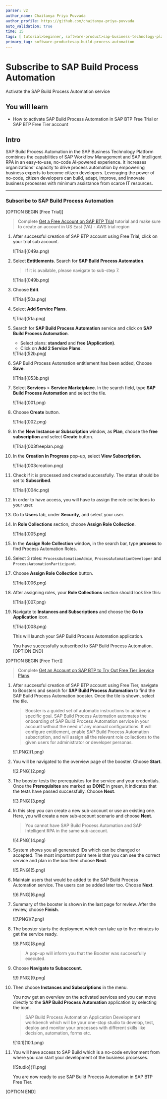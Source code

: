 ```yaml
---
parser: v2
author_name: Chaitanya Priya Puvvada
author_profile: https://github.com/chaitanya-priya-puvvada
auto_validation: true
time: 15
tags: [ tutorial>beginner, software-product>sap-business-technology-platform, tutorial>free-tier ]
primary_tag: software-product>sap-build-process-automation
---
```


# Subscribe to SAP Build Process Automation
<!-- description --> Activate the SAP Build Process Automation service 
 

## You will learn
  - How to activate SAP Build Process Automation in SAP BTP Free Trial or SAP BTP Free Tier account

## Intro
SAP Build Process Automation in the SAP Business Technology Platform combines the capabilities of SAP Workflow Management and SAP Intelligent RPA in an easy-to-use, no-code AI-powered experience. It increases organizations' capacity to drive process automation by empowering business experts to become citizen developers. Leveraging the power of no-code, citizen developers can build, adapt, improve, and innovate business processes with minimum assistance from scarce IT resources.

---

### Subscribe to SAP Build Process Automation 



[OPTION BEGIN [Free Trial]]

> Complete [Get a Free Account on SAP BTP Trial](hcp-create-trial-account) tutorial and make sure to create an account in US East (VA) - AWS trial region

1. After successful creation of SAP BTP account using Free Trial, click on your trial sub account. 
   
    <!-- border -->![Trial](049a.png)

2. Select **Entitlements**. Search for **SAP Build Process Automation**. 
   
    > If it is available, please navigate to sub-step 7.

    <!-- border -->![Trial](049b.png)

3. Choose **Edit**.

    <!-- border -->![Trial](50a.png)

4. Select **Add Service Plans**.

    <!-- border -->![Trial](51a.png)

5. Search for **SAP Build Process Automation** service and click on **SAP Build Process Automation**.
    - Select plans: **standard** and **free (Application)**.
    - Click on **Add 2 Service Plans**.   

    <!-- border -->![Trial](52b.png)

6. SAP Build Process Automation entitlement has been added, Choose  **Save**.

    <!-- border -->![Trial](053b.png)

7. Select **Services** > **Service Marketplace**. In the search field, type **SAP Build Process Automation** and select the tile.

    <!-- border -->![Trial](001.png)

8. Choose **Create** button.

    <!-- border -->![Trial](002.png)

9.  In the **New Instance or Subscription** window, as **Plan**, choose the **free subscription** and select **Create** button.

    <!-- border -->![Trial](003freeplan.png)

10. In the **Creation in Progress** pop-up, select **View Subscription**.

    <!-- border -->![Trial](003creation.png)

11. Check if it is processed and created successfully. The status should be set to **Subscribed**.

    <!-- border -->![Trial](004c.png)

12.  In order to have access, you will have to assign the role collections to your user. 
   
13. Go to **Users** tab, under **Security**, and select your user.

14. In **Role Collections** section, choose **Assign Role Collection**.

    <!-- border -->![Trial](005.png)

15. In the **Assign Role Collection** window, in the search bar, type **process** to find Process Automation Roles.

16. Select 3 roles: `ProcessAutomationAdmin`, `ProcessAutomationDeveloper` and `ProcessAutomationParticipant`.

17. Choose **Assign Role Collection** button.

     <!-- border -->![Trial](006.png)   

18. After assigning roles, your **Role Collections** section should look like this:

    <!-- border -->![Trial](007.png)

19. Navigate to **Instances and Subscriptions** and choose the **Go to Application** icon.

    <!-- border -->![Trial](008.png)

    This will launch your SAP Build Process Automation application.

    You have successfully subscribed to SAP Build Process Automation.
[OPTION END]


[OPTION BEGIN [Free Tier]]

> Complete [Get an Account on SAP BTP to Try Out Free Tier Service Plans](btp-free-tier-account). 
  

1. After successful creation of SAP BTP account using Free Tier, navigate to Boosters and search for **SAP Build Process Automation** to find the SAP Build Process Automation booster. Once the tile is shown, select the tile.

    > Booster is a guided set of automatic instructions to achieve a specific goal. SAP Build Process Automation automates the onboarding of SAP Build Process Automation service in your account without the need of any manual configurations. It will configure entitlement, enable SAP Build Process Automation subscription, and will assign all the relevant role collections to the given users for administrator or developer personas.

    <!-- border -->![1.PNG](1.png)

2. You will be navigated to the overview page of the booster. Choose **Start**.

    <!-- border -->![2.PNG](2.png)

3.  The booster tests the prerequisites for the service and your credentials. Once the **Prerequisites** are marked as **DONE** in green, it indicates that the tests have passed successfully. Choose **Next**.

    <!-- border -->![3.PNG](3.png)

4. In this step you can create a new sub-account or use an existing one. Here, you will create a new sub-account scenario and choose **Next**.

    > You cannot have SAP Build Process Automation and SAP Intelligent RPA in the same sub-account.

    <!-- border -->![4.PNG](4.png)

5. System shows you all generated IDs which can be changed or accepted. The most important point here is that you can see the correct service and plan in the box then choose **Next**.

    <!-- border -->![5.PNG](5.png)

6. Maintain users that would be added to the SAP Build Process Automation service. The users can be added later too. Choose **Next**.

    <!-- border -->![6.PNG](6.png)

7. Summary of the booster is shown in the last page for review. After the review, choose **Finish**.

    <!-- border -->![7.PNG](7.png)  

8. The booster starts the deployment which can take up to five minutes to get the service ready.


    <!-- border -->![8.PNG](8.png)

    >A pop-up will inform you that the Booster was successfully executed.

9. Choose **Navigate to Subaccount**.

    <!-- border -->![9.PNG](9.png)

10. Then choose **Instances and Subscriptions** in the menu.

    You now get an overview on the activated services and you can move directly to the **SAP Build Process Automation** application by selecting the icon.

    > SAP Build Process Automation Application Development workbench which will be your one-stop studio to develop, test, deploy and monitor your processes with different skills like decision, automation, forms etc.

    <!-- border -->![10.1](10.1.png)

11. You will have access to SAP Build which is a no-code environment from where you can start your development of the business processes.

    <!-- border -->![Studio](11.png)

    You are now ready to use SAP Build Process Automation in SAP BTP Free Tier.

[OPTION END]

